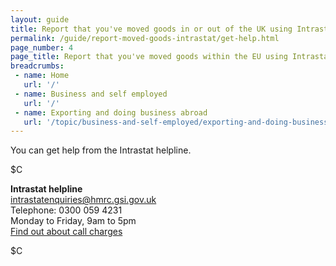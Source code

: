 ```yaml
---
layout: guide
title: Report that you've moved goods in or out of the UK using Intrastat
permalink: /guide/report-moved-goods-intrastat/get-help.html
page_number: 4
page_title: Report that you've moved goods within the EU using Intrastat
breadcrumbs:
 - name: Home
   url: '/'
 - name: Business and self employed
   url: '/'
 - name: Exporting and doing business abroad
   url: '/topic/business-and-self-employed/exporting-and-doing-business-abroad.html'   
---
```

You can get help from the Intrastat helpline.

$C 

**Intrastat helpline**     
<intrastatenquiries@hmrc.gsi.gov.uk>   
Telephone: 0300 059 4231  
Monday to Friday, 9am to 5pm    
[Find out about call charges](/call-charges)    

$C  


